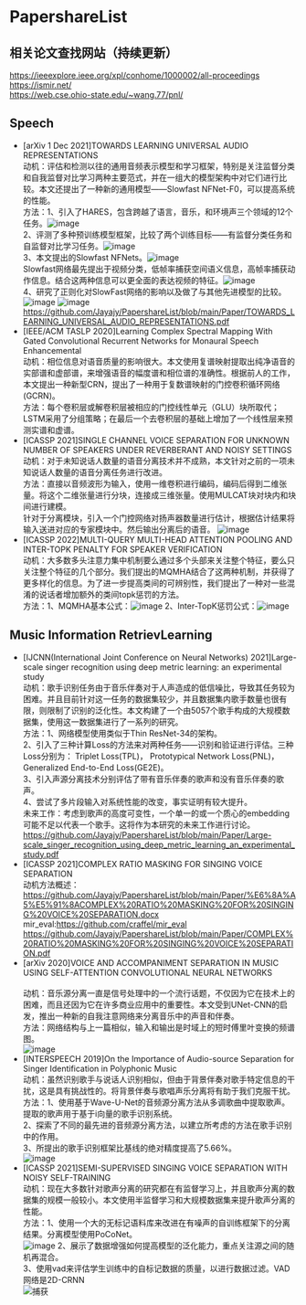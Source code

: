 # PapershareList

## 相关论文查找网站（持续更新）
https://ieeexplore.ieee.org/xpl/conhome/1000002/all-proceedings <br>
https://ismir.net/ <br>
https://web.cse.ohio-state.edu/~wang.77/pnl/ <br>

## Speech
- [arXiv 1 Dec 2021]TOWARDS LEARNING UNIVERSAL AUDIO REPRESENTATIONS <br>
  动机：评估和检测以往的通用音频表示模型和学习框架，特别是关注监督分类和自我监督对比学习两种主要范式，并在一组大的模型架构中对它们进行比较。本文还提出了一种新的通用模型——Slowfast NFNet-F0，可以提高系统的性能。 <br>
  方法：1、引入了HARES，包含跨越了语言，音乐，和环境声三个领域的12个任务。![image](https://user-images.githubusercontent.com/41570758/150502134-a9de06dd-e203-4886-b2c8-07f94b84a66e.png) <br>
        2、评测了多种预训练模型框架，比较了两个训练目标——有监督分类任务和自监督对比学习任务。![image](https://user-images.githubusercontent.com/41570758/150502473-8faa4b5f-4f95-40a2-83a2-53450fa29f8c.png) <br>
        3、本文提出的Slowfast NFNets。![image](https://user-images.githubusercontent.com/41570758/150502934-eec9d6f7-8ecd-4c5b-9429-109c5fb3997c.png) <br>
        Slowfast网络最先提出于视频分类，低帧率捕获空间语义信息，高帧率捕获动作信息。结合这两种信息可以更全面的表达视频的特征。![image](https://user-images.githubusercontent.com/41570758/150503071-d3b6aebf-848c-4449-9a7d-266cf18e6811.png) <br>
        4、研究了正则化对SlowFast网络的影响以及做了与其他先进模型的比较。![image](https://user-images.githubusercontent.com/41570758/150503286-0516403d-68e7-45e0-9494-2269bb1f4de6.png)
        ![image](https://user-images.githubusercontent.com/41570758/150503310-96cbce6d-9f83-47f1-9bf6-d1f552aaeb14.png) <br>
  https://github.com/Jayajy/PapershareList/blob/main/Paper/TOWARDS_LEARNING_UNIVERSAL_AUDIO_REPRESENTATIONS.pdf <br>
 - [IEEE/ACM TASLP 2020]Learning Complex Spectral Mapping With Gated Convolutional Recurrent Networks for Monaural Speech Enhancemental <br>
   动机：相位信息对语音质量的影响很大。本文使用复谱映射提取出纯净语音的实部谱和虚部谱，来增强语音的幅度谱和相位谱的准确性。根据前人的工作，本文提出一种新型CRN，提出了一种用于复数谱映射的门控卷积循环网络(GCRN)。 <br>
   方法：每个卷积层或解卷积层被相应的门控线性单元（GLU）块所取代；LSTM采用了分组策略；在最后一个去卷积层的基础上增加了一个线性层来预测实谱和虚谱。<br>
 - [ICASSP 2021]SINGLE CHANNEL VOICE SEPARATION FOR UNKNOWN NUMBER OF SPEAKERS UNDER REVERBERANT AND NOISY SETTINGS <br>
  动机：对于未知说话人数量的语音分离技术并不成熟，本文针对之前的一项未知说话人数量的语音分离任务进行改进。<br>
  方法：直接以音频波形为输入，使用一维卷积进行编码，编码后得到二维张量。将这个二维张量进行分块，连接成三维张量。使用MULCAT块对块内和块间进行建模。<br>
        针对于分离模块，引入一个门控网络对扬声器数量进行估计，根据估计结果将输入送进对应的专家模块中。然后输出分离后的语音。
  ![image](https://user-images.githubusercontent.com/41570758/154625233-5d5d6bc9-e7d7-4581-b3ea-919b05a4e8b9.png)
- [ICASSP 2022]MULTI-QUERY MULTI-HEAD ATTENTION POOLING AND INTER-TOPK PENALTY FOR SPEAKER VERIFICATION <br>
  动机：大多数多头注意力集中机制要么通过多个头部来关注整个特征，要么只关注整个特征的几个部分。我们提出的MQMHA结合了这两种机制，并获得了更多样化的信息。为了进一步提高类间的可辨别性，我们提出了一种对一些混淆的说话者增加额外的类间topk惩罚的方法。<br>
  方法：1、MQMHA基本公式：![image](https://user-images.githubusercontent.com/41570758/155662122-b6a0f275-a512-4f71-a65c-75e13ff41041.png)
        2、Inter-TopK惩罚公式：![image](https://user-images.githubusercontent.com/41570758/155662215-aacbef10-db03-45a0-95b6-26aa5a59ea9b.png)

## Music Information RetrievLearning 
- [IJCNN(International Joint Conference on Neural Networks) 2021]Large-scale singer recognition using deep metric learning: an experimental study <br>
  动机：歌手识别任务由于音乐伴奏对于人声造成的低信噪比，导致其任务较为困难。并且目前针对这一任务的数据集较少，并且数据集内歌手数量也很有限，则限制了识别的泛化性。本文构建了一个由5057个歌手构成的大规模数据集，使用这一数据集进行了一系列的研究。 <br>
  方法：1、网络模型使用类似于Thin ResNet-34的架构。 <br>
        2、引入了三种计算Loss的方法来对两种任务——识别和验证进行评估。三种Loss分别为： Triplet Loss(TPL)， Prototypical Network Loss(PNL)，Generalized End-to-End Loss(GE2E)。 <br>
        3、引入声源分离技术分别评估了带有音乐伴奏的歌声和没有音乐伴奏的歌声。 <br>
        4、尝试了多片段输入对系统性能的改变，事实证明有较大提升。 <br>
  未来工作：考虑到歌声的高度可变性，一个单一的或一个质心的embedding可能不足以代表一个歌手。这将作为本研究的未来工作进行讨论。 <br>
  https://github.com/Jayajy/PapershareList/blob/main/Paper/Large-scale_singer_recognition_using_deep_metric_learning_an_experimental_study.pdf <br>
- [ICASSP 2021]COMPLEX RATIO MASKING FOR SINGING VOICE SEPARATION <br>
   动机方法概述：https://github.com/Jayajy/PapershareList/blob/main/Paper/%E6%8A%A5%E5%91%8ACOMPLEX%20RATIO%20MASKING%20FOR%20SINGING%20VOICE%20SEPARATION.docx<br>
   mir_eval:https://github.com/craffel/mir_eval <br>
   https://github.com/Jayajy/PapershareList/blob/main/Paper/COMPLEX%20RATIO%20MASKING%20FOR%20SINGING%20VOICE%20SEPARATION.pdf<br>
- [arXiv 2020]VOICE AND ACCOMPANIMENT SEPARATION IN MUSIC USING SELF-ATTENTION CONVOLUTIONAL NEURAL NETWORKS <br>   
  动机：音乐源分离一直是信号处理中的一个流行话题，不仅因为它在技术上的困难，而且还因为它在许多商业应用中的重要性。本文受到UNet-CNN的启发，推出一种新的自我注意网络来分离音乐中的声音和伴奏。<br>
  方法：网络结构与上一篇相似，输入和输出是时域上的短时傅里叶变换的频谱图。<br>
  ![image](https://user-images.githubusercontent.com/41570758/151650078-c5d6a63e-cb42-4419-8afe-bed1319aedb5.png)
- [INTERSPEECH 2019]On the Importance of Audio-source Separation for Singer Identification in Polyphonic Music <br>
  动机：虽然识别歌手与说话人识别相似，但由于背景伴奏对歌手特定信息的干扰，这是具有挑战性的。将背景伴奏与歌唱声乐分离将有助于我们克服干扰。<br>
  方法：1、使用基于Wave-U-Net的音频源分离方法从多调歌曲中提取歌声。提取的歌声用于基于i向量的歌手识别系统。<br>
        2、探索了不同的最先进的音频源分离方法，以建立所考虑的方法在歌手识别中的作用。<br>
        3、所提出的歌手识别框架比基线的绝对精度提高了5.66%。<br>
        ![image](https://user-images.githubusercontent.com/41570758/151651077-8f557a65-bb3c-415a-a42c-261b813df374.png)
- [ICASSP 2021]SEMI-SUPERVISED SINGING VOICE SEPARATION WITH NOISY SELF-TRAINING <br>
  动机：现在大多数针对歌声分离的研究都在有监督学习上，并且歌声分离的数据集的规模一般较小。本文使用半监督学习和大规模数据集来提升歌声分离的性能。<br>
  方法：1、使用一个大的无标记语料库来改进在有噪声的自训练框架下的分离结果。分离模型使用PoCoNet。<br>
         ![image](https://user-images.githubusercontent.com/41570758/153552816-6060e2ed-309c-46f0-b703-e0969930cd8d.png)
        2、展示了数据增强如何提高模型的泛化能力，重点关注源之间的随机再混合。<br>
        3、使用vad来评估学生训练中的自标记数据的质量，以进行数据过滤。VAD网络是2D-CRNN<br>
        ![捕获](https://user-images.githubusercontent.com/41570758/153552844-753def5c-5bb3-47f7-8e2b-26f7ca831a01.JPG)

  

  
  

  
